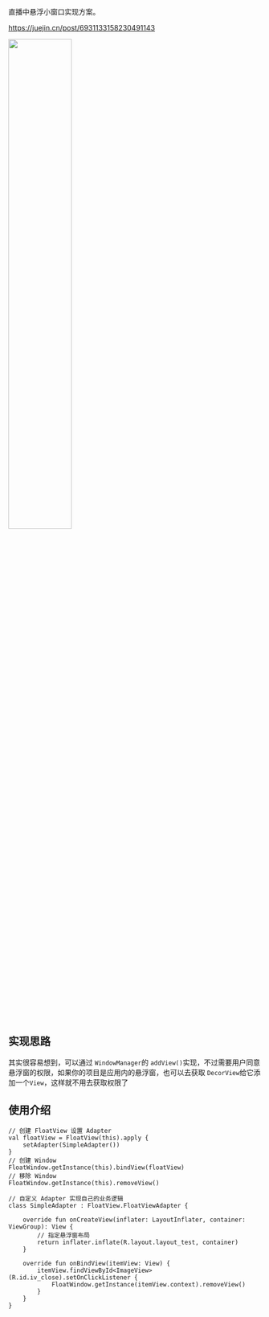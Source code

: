 直播中悬浮小窗口实现方案。

https://juejin.cn/post/6931133158230491143

<img src="https://github.com/dawangzai/FloatWindow/blob/master/gif_1.gif" width=50%>

## 实现思路

其实很容易想到，可以通过 `WindowManager`的 `addView()`实现，不过需要用户同意悬浮窗的权限，如果你的项目是应用内的悬浮窗，也可以去获取 `DecorView`给它添加一个`View`，这样就不用去获取权限了

## 使用介绍

	// 创建 FloatView 设置 Adapter
	val floatView = FloatView(this).apply {
        setAdapter(SimpleAdapter())
    }
    // 创建 Window
    FloatWindow.getInstance(this).bindView(floatView)
    // 移除 Window
    FloatWindow.getInstance(this).removeView()
    
    // 自定义 Adapter 实现自己的业务逻辑
    class SimpleAdapter : FloatView.FloatViewAdapter {

	    override fun onCreateView(inflater: LayoutInflater, container: ViewGroup): View {
	    	// 指定悬浮窗布局
	        return inflater.inflate(R.layout.layout_test, container)
	    }
	
	    override fun onBindView(itemView: View) {
	        itemView.findViewById<ImageView>(R.id.iv_close).setOnClickListener {
	            FloatWindow.getInstance(itemView.context).removeView()
	        }
	    }
	}